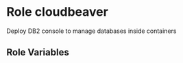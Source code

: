Role cloudbeaver
=========

Deploy DB2 console to manage databases inside containers


Role Variables
--------------